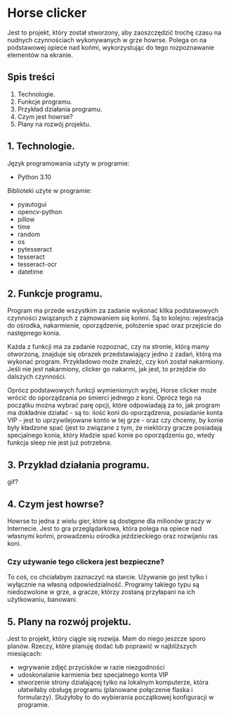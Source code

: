 # Horse clicker
Jest to projekt, który został stworzony, aby zaoszczędzić trochę czasu na nudnych czynnościach wykonywanych w grze howrse. Polega on na podstawowej opiece nad końmi, wykorzystując do tego rozpoznawanie elementów na ekranie.

## Spis treści
1. Technologie.
2. Funkcje programu.
3. Przykład działania programu.
4. Czym jest howrse?
5. Plany na rozwój projektu.

## 1. Technologie.
Język programowania użyty w programie:
 - Python 3.10
 
Biblioteki użyte w programie:
 - pyautogui
 - opencv-python
 - pillow
 - time
 - random
 - os
 - pytesseract
 - tesseract
 - tesseract-ocr
 - datetime
 
 ## 2. Funkcje programu.
 Program ma przede wszystkim za zadanie wykonać kilka podstawowych czynności związanych z zajmowaniem się końmi.
 Są to kolejno: rejestracja do ośrodka, nakarmienie, oporządzenie, położenie spać oraz przejście do następnego konia.
 
 Każda z funkcji ma za zadanie rozpoznać, czy na stronie, którą mamy otworzoną, znajduje się obrazek przedstawiający jedno z zadań, którą ma wykonać program. Przykładowo może znaleźć, czy koń został nakarmiony. Jeśli nie jest nakarmiony, clicker go nakarmi, jak jest, to przejdzie do dalszych czynności.
 
 Oprócz podstawowych funkcji wymienionych wyżej, Horse clicker może wrócić do oporządzania po śmierci jednego z koni. Oprócz tego na początku można wybrać parę opcji, które odpowiadają za to, jak program ma dokładnie działać - są to: ilość koni do oporządzenia, posiadanie konta VIP - jest to uprzywilejowane konto w tej grze - oraz czy chcemy, by konie były kładzone spać (jest to związane z tym, że niektórzy gracze posiadają specjalnego konia, który kładzie spać konie po oporządzeniu go, wtedy funkcja sleep nie jest już potrzebna.
 
 ## 3. Przykład działania programu.
 gif?
 
 ## 4. Czym jest howrse?
 Howrse to jedna z wielu gier, które są dostępne dla milionów graczy w Internecie. Jest to gra przeglądarkowa, która polega na opiece nad własnymi końmi, prowadzeniu ośrodka jeździeckiego oraz rozwijaniu ras koni.
 ### Czy używanie tego clickera jest bezpieczne?
 To coś, co chciałabym zaznaczyć na starcie. Używanie go jest tylko i wyłącznie na własną odpowiedzialność. Programy takiego typu są niedozwolone w grze, a gracze, którzy zostaną przyłapani na ich użytkowaniu, banowani.
 
 ## 5. Plany na rozwój projektu.
 Jest to projekt, który ciągle się rozwija. Mam do niego jeszcze sporo planów.
 Rzeczy, które planuję dodać lub poprawić w najbliższych miesiącach:
  - wgrywanie zdjęć przycisków w razie niezgodności
  - udoskonalanie karmienia bez specjalnego konta VIP
  - stworzenie strony działającej tylko na lokalnym komputerze, która ułatwiłaby obsługę programu (planowane połączenie flaska i formularzy). Służyłoby to do wybierania początkowej konfiguracji w programie.
 
 

